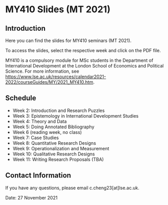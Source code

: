 # MY410 Slides (MT 2021)

## Introduction

Here you can find the slides for MY410 seminars (MT 2021).

To access the slides, select the respective week and click on the PDF file.

MY410 is a compulsory module for MSc students in the Department of International Development at the London School of Economics and Political Science. For more information, see https://www.lse.ac.uk/resources/calendar2021-2022/courseGuides/MY/2021_MY410.htm.

## Schedule

- Week 2: Introduction and Research Puzzles
- Week 3: Epistemology in International Development Studies
- Week 4: Theory and Data
- Week 5: Doing Annotated Bibliography
- Week 6 (reading week, no class)
- Week 7: Case Studies
- Week 8: Quantitative Research Designs
- Week 9: Operationalization and Measurement
- Week 10: Qualitative Research Designs
- Week 11: Writing Research Proposals (TBA)

## Contact Information

If you have any questions, please email c.cheng23[at]lse.ac.uk.

Date: 27 November 2021